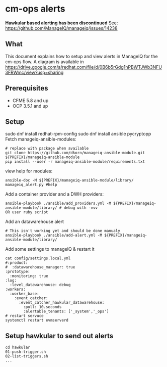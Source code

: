 # cm-ops alerts

**Hawkular based alerting has been discontinued**
See: https://github.com/ManageIQ/manageiq/issues/14238

## What

This document explains how to setup and view alerts in ManageIQ for the cm-ops flow.
A diagram is available in https://drive.google.com/a/redhat.com/file/d/0B6b5rGdg1hPBWTJWb3NFU3FRWmc/view?usp=sharing

## Prerequisites
- CFME 5.8 and up
- OCP 3.5.1 and up

## Setup

sudo dnf install redhat-rpm-config
sudo dnf install ansible pycryptopp
Fetch manageiq-ansible-modules:
```
# replace with package when available
git clone https://github.com/dkorn/manageiq-ansible-module.git ${PREFIX}/manageiq-ansible-module
pip install --user -r manageiq-ansible-module/requirements.txt
```

view help for modules:
```
ansible-doc -M ${PREFIX}/manageiq-ansible-module/library/ manageiq_alert.py #help
```

Add a container provider and a DWH providers:
```
ansible-playbook ./ansible/add_providers.yml -M ${PREFIX}/manageiq-ansible-module/library/ # debug with -vvv
OR user ruby script
```

Add an datawarehouse alert
```
# This isn't working yet and should be done manualy
ansible-playbook ./ansible/add-alert.yml -M ${PREFIX}/manageiq-ansible-module/library/
```

Add some settings to manageIQ & restart it
```
cat config/settings.local.yml
#:product:
#  :datawarehouse_manager: true
:prototype:
  :monitoring: true
:log:
  :level_datawarehouse: debug
:workers:
  :worker_base:
    :event_catcher:
      :event_catcher_hawkular_datawarehouse:
        :poll: 10.seconds
        :alertable_tenants: ['_system','_ops']
# restart servuce
systemctl restart evmserverd
```

## Setup hawkular to send out alerts
```
cd hawkular
01-push-trigger.sh
02-list-triggers.sh
...
```
